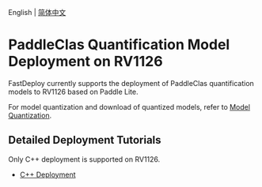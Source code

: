 English | [简体中文](README_CN.md)
# PaddleClas Quantification Model Deployment on RV1126
FastDeploy currently supports the deployment of PaddleClas quantification models to RV1126 based on Paddle Lite.

For model quantization and download of quantized models, refer to [Model Quantization](../quantize/README.md).


## Detailed Deployment Tutorials

Only C++ deployment is supported on RV1126.

- [C++ Deployment](cpp)
